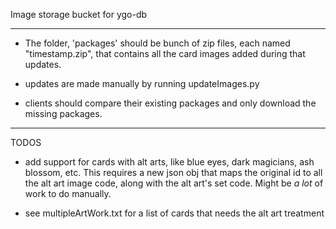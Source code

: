 Image storage bucket for ygo-db

---

* The folder, 'packages' should be bunch of zip files, each named "timestamp.zip", that contains all the card images added during that updates.

* updates are made manually by running updateImages.py

* clients should compare their existing packages and only download the missing packages.

---
TODOS

* add support for cards with alt arts, like blue eyes, dark magicians, ash blossom, etc. This requires a new json obj that maps the original id to all the alt art image code, along with the alt art's set code. Might be *a lot* of work to do manually.

* see multipleArtWork.txt for a list of cards that needs the alt art treatment